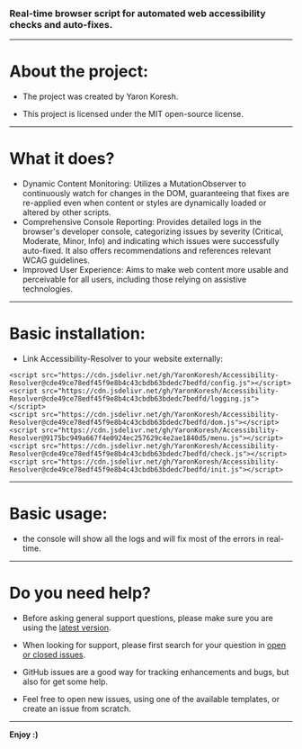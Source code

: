 ### Real-time browser script for automated web accessibility checks and auto-fixes.

- - -

# About the project:

* The project was created by Yaron Koresh.

* This project is licensed under the MIT open-source license.

- - -

# What it does?

* Dynamic Content Monitoring: Utilizes a MutationObserver to continuously watch for changes in the DOM, guaranteeing that fixes are re-applied even when content or styles are dynamically loaded or altered by other scripts.
* Comprehensive Console Reporting: Provides detailed logs in the browser's developer console, categorizing issues by severity (Critical, Moderate, Minor, Info) and indicating which issues were successfully auto-fixed. It also offers recommendations and references relevant WCAG guidelines.
* Improved User Experience: Aims to make web content more usable and perceivable for all users, including those relying on assistive technologies.

- - -

# Basic installation:

* Link Accessibility-Resolver to your website externally:
```
<script src="https://cdn.jsdelivr.net/gh/YaronKoresh/Accessibility-Resolver@cde49ce78edf45f9e8b4c43cbdb63bdedc7bedfd/config.js"></script>
<script src="https://cdn.jsdelivr.net/gh/YaronKoresh/Accessibility-Resolver@cde49ce78edf45f9e8b4c43cbdb63bdedc7bedfd/logging.js"></script>
<script src="https://cdn.jsdelivr.net/gh/YaronKoresh/Accessibility-Resolver@cde49ce78edf45f9e8b4c43cbdb63bdedc7bedfd/dom.js"></script>
<script src="https://cdn.jsdelivr.net/gh/YaronKoresh/Accessibility-Resolver@9175bc949a667f4e0924ec257629c4e2ae1840d5/menu.js"></script>
<script src="https://cdn.jsdelivr.net/gh/YaronKoresh/Accessibility-Resolver@cde49ce78edf45f9e8b4c43cbdb63bdedc7bedfd/check.js"></script>
<script src="https://cdn.jsdelivr.net/gh/YaronKoresh/Accessibility-Resolver@cde49ce78edf45f9e8b4c43cbdb63bdedc7bedfd/init.js"></script>
```

- - -

# Basic usage:

* the console will show all the logs and will fix most of the errors in real-time.

- - -

# Do you need help?

* Before asking general support questions, please make sure you are using the [latest version](https://github.com/YaronKoresh/Accessibility-Resolver/releases/latest).

* When looking for support, please first search for your question in [open or closed issues](https://github.com/YaronKoresh/Accessibility-Resolver/issues?q=is%3Aissue).

* GitHub issues are a good way for tracking enhancements and bugs, but also for get some help.

* Feel free to open new issues, using one of the available templates, or create an issue from scratch.

- - -

**Enjoy :)**
